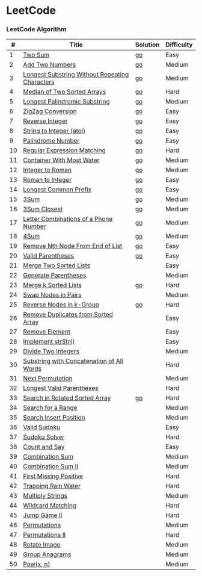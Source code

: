 LeetCode
========

### LeetCode Algorithm

| # | Title | Solution | Difficulty |
|---| ----- | -------- | ---------- |
|1|[Two Sum](https://leetcode.com/problems/two-sum/)| [go](./Algorithms/1_Two_Sum.go)|Easy|
|2|[Add Two Numbers](https://leetcode.com/problems/add-two-numbers/)| [go](./Algorithms/2_Add_Two_Numbers.go)|Medium|
|3|[Longest Substring Without Repeating Characters](https://leetcode.com/problems/longest-substring-without-repeating-characters/)| [go](./Algorithms/3_Longest_Substring_Without_Repeating_Characters.go)|Medium|
|4|[Median of Two Sorted Arrays](https://leetcode.com/problems/median-of-two-sorted-arrays/)| [go](./Algorithms/4_Median_of_Two_Sorted_Arrays.go)|Hard|
|5|[Longest Palindromic Substring](https://leetcode.com/problems/longest-palindromic-substring/)| [go](./Algorithms/5_Longest_Palindromic_Substring.go)|Medium|
|6|[ZigZag Conversion](https://leetcode.com/problems/zigzag-conversion/)| [go](./Algorithms/6_ZigZag_Conversion.go)|Easy|
|7|[Reverse Integer](https://leetcode.com/problems/reverse-integer/)| [go](./Algorithms/7_Reverse_Integer.go)|Easy|
|8|[String to Integer (atoi)](https://leetcode.com/problems/string-to-integer-atoi/)| [go](./Algorithms/8_String_to_Integer.go)|Easy|
|9|[Palindrome Number](https://leetcode.com/problems/palindrome-number/)| [go](./Algorithms/9_Palindrome_Number.go)|Easy|
|10|[Regular Expression Matching](https://leetcode.com/problems/regular-expression-matching/)| [go](./Algorithms/10_Regular_Expression_Matching.go)|Hard|
|11|[Container With Most Water](https://leetcode.com/problems/container-with-most-water/)| [go](./Algorithms/11_Container_With_Most_Water.go)|Medium|
|12|[Integer to Roman](https://leetcode.com/problems/integer-to-roman/)| [go](./Algorithms/12_Integer_to_Roman.go)|Medium|
|13|[Roman to Integer](https://leetcode.com/problems/roman-to-integer/)| [go](./Algorithms/13_Roman_to_Integer.go)|Easy|
|14|[Longest Common Prefix](https://leetcode.com/problems/longest-common-prefix/)| [go](./Algorithms/14_Longest_Common_Prefix.go)|Easy|
|15|[3Sum](https://leetcode.com/problems/3sum/)| [go](./Algorithms/15_3Sum.go)|Medium|
|16|[3Sum Closest](https://leetcode.com/problems/3sum-closest/)| [go](./Algorithms/16_3Sum_Closest.go)|Medium|
|17|[Letter Combinations of a Phone Number](https://leetcode.com/problems/letter-combinations-of-a-phone-number/)| [go](./Algorithms/17_Letter_Combinations_of_a_Phone_Number.go)|Medium|
|18|[4Sum](https://leetcode.com/problems/4sum/)| [go](./Algorithms/18_4Sum.go)|Medium|
|19|[Remove Nth Node From End of List](https://leetcode.com/problems/remove-nth-node-from-end-of-list/)| [go](./Algorithms/19_Remove_Nth_Node_From_End_of_List.go)|Easy|
|20|[Valid Parentheses](https://leetcode.com/problems/valid-parentheses/)| [go](./Algorithms/20_Valid_Parentheses.go)|Easy|
|21|[Merge Two Sorted Lists](https://leetcode.com/problems/merge-two-sorted-lists/)| |Easy|
|22|[Generate Parentheses](https://leetcode.com/problems/generate-parentheses/)| |Medium|
|23|[Merge k Sorted Lists](https://leetcode.com/problems/merge-k-sorted-lists/)| [go](./Algorithms/23_Merge_k_Sorted_Lists.go)|Hard|
|24|[Swap Nodes in Pairs](https://leetcode.com/problems/swap-nodes-in-pairs/)| |Medium|
|25|[Reverse Nodes in k-Group](https://leetcode.com/problems/reverse-nodes-in-k-group/)| [go](./Algorithms/25_Reverse_Nodes_in_k-Group.go)|Hard|
|26|[Remove Duplicates from Sorted Array](https://leetcode.com/problems/remove-duplicates-from-sorted-array/)| |Easy|
|27|[Remove Element](https://leetcode.com/problems/remove-element/)| |Easy|
|28|[Implement strStr()](https://leetcode.com/problems/implement-strstr/)| |Easy|
|29|[Divide Two Integers](https://leetcode.com/problems/divide-two-integers/)| |Medium|
|30|[Substring with Concatenation of All Words](https://leetcode.com/problems/substring-with-concatenation-of-all-words/)| |Hard|
|31|[Next Permutation](https://leetcode.com/problems/next-permutation/)||Medium|
|32|[Longest Valid Parentheses](https://leetcode.com/problems/longest-valid-parentheses/)| |Hard|
|33|[Search in Rotated Sorted Array](https://leetcode.com/problems/search-in-rotated-sorted-array/)| [go](./Algorithms/33_Search_in_Rotated_Sorted_Array.go)|Hard|
|34|[Search for a Range](https://leetcode.com/problems/search-for-a-range/)| |Medium|
|35|[Search Insert Position](https://leetcode.com/problems/search-insert-position/)| |Medium|
|36|[Valid Sudoku](https://leetcode.com/problems/valid-sudoku/)| |Easy|
|37|[Sudoku Solver](https://leetcode.com/problems/sudoku-solver/)| |Hard|
|38|[Count and Say](https://leetcode.com/problems/count-and-say/)| |Easy|
|39|[Combination Sum](https://leetcode.com/problems/combination-sum/)| |Medium|
|40|[Combination Sum II](https://leetcode.com/problems/combination-sum-ii/)| |Medium|
|41|[First Missing Positive](https://leetcode.com/problems/first-missing-positive/)| |Hard|
|42|[Trapping Rain Water](https://leetcode.com/problems/trapping-rain-water/)| |Hard|
|43|[Multiply Strings](https://leetcode.com/problems/multiply-strings/)| |Medium|
|44|[Wildcard Matching](https://leetcode.com/problems/wildcard-matching/)| |Hard|
|45|[Jump Game II](https://leetcode.com/problems/jump-game-ii/)| |Hard|
|46|[Permutations](https://leetcode.com/problems/permutations/)| |Medium|
|47|[Permutations II](https://leetcode.com/problems/permutations-ii/)| |Hard|
|48|[Rotate Image](https://leetcode.com/problems/rotate-image/)| |Medium|
|49|[Group Anagrams](https://leetcode.com/problems/anagrams/)| |Medium|
|50|[Pow(x, n)](https://leetcode.com/problems/powx-n/)| |Medium|